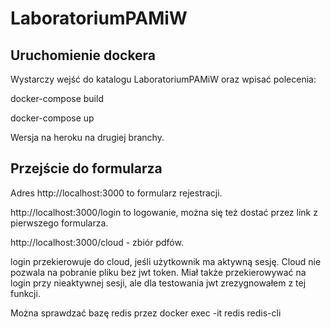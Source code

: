 # LaboratoriumPAMiW

## Uruchomienie dockera

Wystarczy wejść do katalogu LaboratoriumPAMiW oraz wpisać polecenia:

docker-compose build

docker-compose up

Wersja na heroku na drugiej branchy.

## Przejście do formularza

Adres http://localhost:3000 to formularz rejestracji.

http://localhost:3000/login to logowanie, można się też dostać przez link z pierwszego formularza.

http://localhost:3000/cloud - zbiór pdfów.

login przekierowuje do cloud, jeśli użytkownik ma aktywną sesję. Cloud nie pozwala na pobranie pliku bez jwt token. Miał także przekierowywać na login przy nieaktywnej sesji, ale dla testowania jwt zrezygnowałem z tej funkcji.

Można sprawdzać bazę redis przez docker exec -it redis redis-cli


